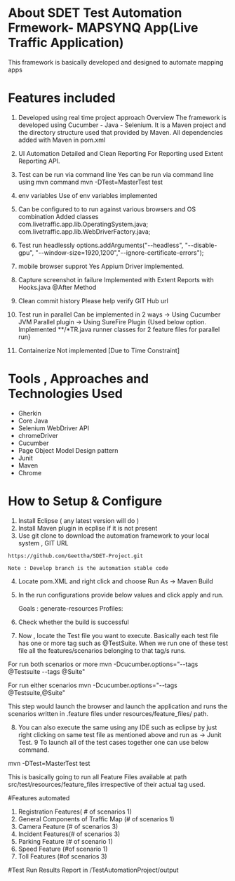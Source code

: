 # About SDET Test Automation Frmework- MAPSYNQ App(Live Traffic Application)

This framework is basically developed and designed to automate mapping apps

# Features included
1) Developed using real time project approach
Overview
The framework is developed using Cucumber - Java - Selenium.
It is a Maven project and the directory structure used that provided by Maven.
All dependencies added with Maven in pom.xml

2) UI Automation
Detailed and Clean Reporting
For Reporting used Extent Reporting API.

3) Test can be run via command line
Yes can be run via command line using mvn command
mvn -DTest=MasterTest test

4) env variables
Use of env variables implemented

5) Can be configured to to run against various browsers and OS combination 
Added classes com.livetraffic.app.lib.OperatingSystem.java; 
com.livetraffic.app.lib.WebDriverFactory.java;


6) Test run headlessly
options.addArguments("--headless", "--disable-gpu", "--window-size=1920,1200","--ignore-certificate-errors");

7) mobile browser supprot
Yes Appium Driver implemented.

8) Capture screenshot in failure
Implemented with Extent Reports with Hooks.java @After Method

9) Clean commit history
Please help verify GIT Hub url

10) Test run in parallel
Can be implemented in 2 ways
-> Using Cucumber JVM Parallel plugin
-> Using SureFire Plugin
{Used below option. Implemented **/*TR.java runner classes for 2 feature files for parallel run}

11) Containerize
Not implemented [Due to Time Constraint]




# Tools , Approaches and Technologies Used

* Gherkin
* Core Java
* Selenium WebDriver API
* chromeDriver
* Cucumber
* Page Object Model Design pattern
* Junit
* Maven
* Chrome

# How to Setup & Configure

  1. Install Eclipse ( any latest version will do )
  2. Install Maven plugin in ecplise if it is not present
  3. Use git clone to download the automation framework to your local system , GIT URL 
	
	https://github.com/Geettha/SDET-Project.git
	
	Note : Develop branch is the automation stable code

  4. Locate pom.XML and right click and choose Run As -> Maven Build
  5. In the run configurations provide below values and click apply and run.

		Goals : generate-resources
		Profiles: <profile-to-be-used>

  6. Check whether the build is successful
  7. Now , locate the Test file you want to execute.
   Basically each test file has one or more tag such as @TestSuite. When we run one of these test file all the features/scenarios belonging to that tag/s runs. 
  
  For run both scenarios or more
  mvn -Dcucumber.options="--tags @Testsuite --tags @Suite"

  For run either scenarios
  mvn -Dcucumber.options="--tags @Testsuite,@Suite"
  
  
  This step would launch the browser and launch the application and runs the scenarios written in <modulename>.feature files under resources/feature_files/ path.

  8. You can also execute the same using any IDE such as eclipse by just right clicking on same test file as mentioned above and run as -> Junit Test.
  9 To launch all of the test cases together one can use below command.
  
  mvn -DTest=MasterTest test
  
  This is basically going to run all Feature Files available at path src/test/resources/feature_files irrespective of their actual tag used. 

#Features automated
1) Registration Features( # of scenarios 1)
2) General Components of Traffic Map (# of scenarios 1)
3) Camera Feature (# of scenarios 3)
4) Incident Features(# of scenarios 3)
5) Parking Feature (# of scenario 1)
6) Speed Feature (#of scenario 1)
7) Toll Features (#of scenarios 3)

#Test Run Results Report in /TestAutomationProject/output